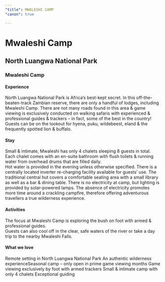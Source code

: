 ```yaml
---
"title": MWALESHI CAMP
"canon": true

---
```


# Mwaleshi Camp
## North Luangwa National Park
### Mwaleshi Camp

#### Experience
North Luangwa National Park is Africa’s best-kept secret.  In this off-the-beaten-track Zambian reserve, there are only a handful of lodges, including Mwaleshi Camp.
There are not many roads found in this area &amp; game viewing is exclusively conducted on walking safaris with experienced &amp; professional guides &amp; trackers – in fact, some of the best in the country!
Guests can be on the lookout for hyena, puku, wildebeest, eland &amp; the frequently spotted lion &amp; buffalo.

#### Stay
Small &amp; intimate, Mwaleshi has only 4 chalets sleeping 8 guests in total.  
Each chalet comes with an en-suite bathroom with flush toilets &amp; running water from overhead drums that are filled daily.  
Hot water is provided in the evening unless otherwise specified.  There is a centrally located inverter re-charging facility available for guests’ use.
The traditional central hut covers a comfortable seating area with a small library as well as a bar &amp; dining table.
There is no electricity at camp, but lighting is provided by solar-powered lamps.  The absence of electricity promotes more time around a crackling campfire, therefore offering adventurous travellers a true wilderness experience.

#### Activities
The focus at Mwaleshi Camp is exploring the bush on foot with armed &amp; professional guides.  
Guests can also cool off in the clear, safe waters of the river or take a day trip to the nearby Mwaleshi Falls.


#### What we love
Remote setting in North Luangwa National Park
An authentic wilderness experienceSeasonal camp – only open in prime game viewing months
Game viewing exclusively by foot with armed trackers
Small &amp; intimate camp with only 4 chalets
Exceptional guiding